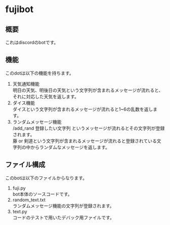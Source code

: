 # fujibot
## 概要
これはdiscordのbotです。
## 機能
このdotは以下の機能を持ちます。
1. 天気通知機能  
明日の天気、明後日の天気という文字列が含まれるメッセージが流れると、それに対応した天気を返します。
2. ダイス機能  
ダイスという文字列が含まれるメッセージが流れると1~6の乱数を返します。
3. ランダムメッセージ機能  
/add_rand 登録したい文字列 というメッセージが流れるとその文字列が登録されます。  
藤 or 剣道という文字列が含まれるメッセージが流れると登録されている文字列の中からランダムなメッセージを返します。
## ファイル構成
このbotは以下のファイルからなります。
1. fuji.py  
bot本体のソースコードです。
2. random_text.txt  
ランダムメッセージ機能の文字列が登録されます。
3. text.py  
コードのテストで用いたデバック用ファイルです。
